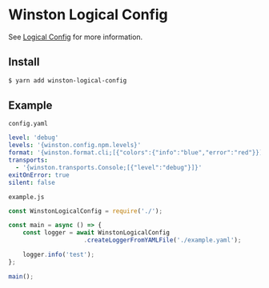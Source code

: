 # Winston Logical Config

See [Logical Config](https://github.com/nathan-fiscaletti/logical-config) for more information.

## Install

```sh
$ yarn add winston-logical-config
```

## Example

`config.yaml`
```yaml
level: 'debug'
levels: '{winston.config.npm.levels}'
format: '{winston.format.cli;[{"colors":{"info":"blue","error":"red"}}]}'
transports:
  - '{winston.transports.Console;[{"level":"debug"}]}'
exitOnError: true
silent: false
```

`example.js`
```js
const WinstonLogicalConfig = require('./');

const main = async () => {
    const logger = await WinstonLogicalConfig
                     .createLoggerFromYAMLFile('./example.yaml');

    logger.info('test');
};

main();
```